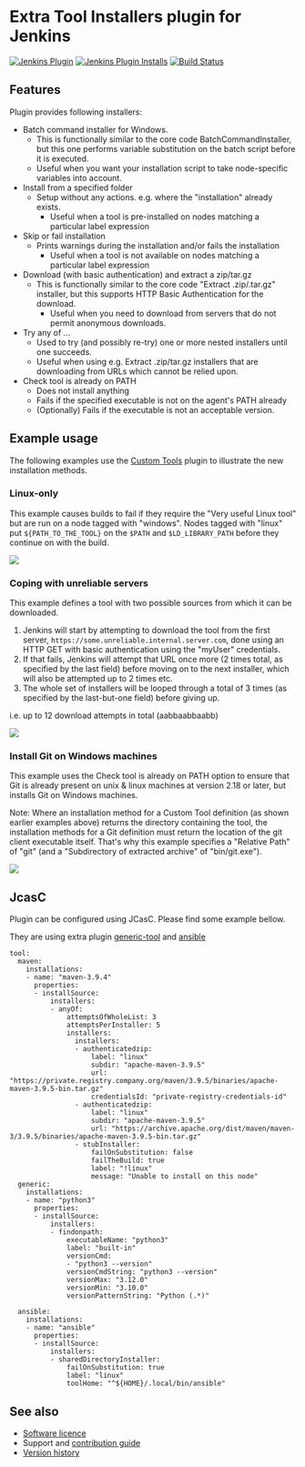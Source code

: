 # Extra Tool Installers plugin for Jenkins

[![Jenkins Plugin](https://img.shields.io/jenkins/plugin/v/extra-tool-installers.svg)](https://plugins.jenkins.io/extra-tool-installers)
[![Jenkins Plugin Installs](https://img.shields.io/jenkins/plugin/i/extra-tool-installers.svg?color=blue)](https://plugins.jenkins.io/extra-tool-installers)
[![Build Status](https://ci.jenkins.io/job/Plugins/job/extra-tool-installers-plugin/job/main/badge/icon)](https://ci.jenkins.io/job/Plugins/job/extra-tool-installers-plugin/job/main/)

## Features

Plugin provides following installers:

* Batch command installer for Windows.
  * This is functionally similar to the core code BatchCommandInstaller,
    but this one performs variable substitution on the batch script before it is executed.
  * Useful when you want your installation script to take node-specific variables into account.
* Install from a specified folder  
  * Setup without any actions. e.g. where the "installation" already exists.
    * Useful when a tool is pre-installed on nodes matching a particular label expression
* Skip or fail installation  
  * Prints warnings during the installation and/or fails the installation
    * Useful when a tool is not available on nodes matching a particular label expression
* Download (with basic authentication) and extract a zip/tar.gz
  * This is functionally similar to the core code
    "Extract .zip/.tar.gz" installer,
    but this supports HTTP Basic Authentication for the download.
    * Useful when you need to download from servers that do not permit anonymous downloads.
* Try any of ...
  * Used to try (and possibly re-try) one or more nested installers until one succeeds.
  * Useful when using
    e.g.
    Extract .zip/tar.gz
    installers that are downloading from URLs which cannot be relied upon.
* Check tool is already on PATH
  * Does not install anything
  * Fails if the specified executable is not on the agent's PATH already
  * (Optionally) Fails if the executable is not an acceptable version.

## Example usage

The following examples use the
[Custom Tools](https://plugins.jenkins.io/custom-tools-plugin/)
plugin to illustrate the new installation methods.

### Linux-only
This example causes builds to fail if they require the "Very useful Linux tool" but are run on a node tagged with "windows".
Nodes tagged with "linux" put `${PATH_TO_THE_TOOL}` on the `$PATH` and `$LD_LIBRARY_PATH` before they continue on with the build.

![](docs/images/ExtraInstaller_Stub.png)

### Coping with unreliable servers
This example defines a tool with two possible sources from which it can be downloaded.

1. Jenkins will start by attempting to download the tool from the first server, `https://some.unreliable.internal.server.com`,
done using an HTTP GET with basic authentication using the "myUser" credentials.
1. If that fails, Jenkins will attempt that URL once more (2 times total, as specified by the last field) before moving on to the next installer, which will also be attempted up to 2 times etc.
1. The whole set of installers will be looped through a total of 3 times (as specified by the last-but-one field) before giving up.

i.e. up to 12 download attempts in total (aabbaabbaabb)

![](docs/images/example-try-any-of.png)

### Install Git on Windows machines
This example uses the Check tool is already on PATH option to ensure that Git is already present on unix & linux machines at version 2.18 or later, but installs Git on Windows machines.

Note: Where an installation method for a Custom Tool definition (as shown earlier examples above) returns the directory containing the tool, the installation methods for a Git definition must return the location of the git client executable itself.
That's why this example specifies a "Relative Path" of "git" (and a "Subdirectory of extracted archive" of "bin/git.exe").

![](docs/images/example-checkAlreadyOnPath.png)

## JcasC

Plugin can be configured using JCasC. Please find some example bellow.

They are using extra plugin [generic-tool](https://plugins.jenkins.io/generic-tool/) and [ansible](https://plugins.jenkins.io/ansible/)

```
tool:
  maven:
    installations:
    - name: "maven-3.9.4"
      properties:
      - installSource:
          installers:
          - anyOf:
              attemptsOfWholeList: 3
              attemptsPerInstaller: 5
              installers:
                installers:
                - authenticatedzip:
                    label: "linux"
                    subdir: "apache-maven-3.9.5"
                    url: "https://private.registry.company.org/maven/3.9.5/binaries/apache-maven-3.9.5-bin.tar.gz"
                    credentialsId: "private-registry-credentials-id"
                - authenticatedzip:
                    label: "linux"
                    subdir: "apache-maven-3.9.5"
                    url: "https://archive.apache.org/dist/maven/maven-3/3.9.5/binaries/apache-maven-3.9.5-bin.tar.gz"
                - stubInstaller:
                    failOnSubstitution: false
                    failTheBuild: true
                    label: "!linux"
                    message: "Unable to install on this node"
  generic:
    installations:
    - name: "python3"
      properties:
      - installSource:
          installers:
          - findonpath:
              executableName: "python3"
              label: "built-in"
              versionCmd:
              - "python3 --version"
              versionCmdString: "python3 --version"
              versionMax: "3.12.0"
              versionMin: "3.10.0"
              versionPatternString: "Python (.*)"

  ansible:
    installations:
    - name: "ansible"
      properties:
      - installSource:
          installers:
          - sharedDirectoryInstaller:
              failOnSubstitution: true
              label: "linux"
              toolHome: "^${HOME}/.local/bin/ansible"

```

## See also
* [Software licence](LICENSE)
* Support and [contribution guide](CONTRIBUTING.md)
* [Version history](CHANGELOG.md)
